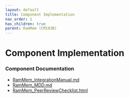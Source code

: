 ```yaml
---
layout: default
title: Component Implementation
nav_order: 1
has_children: true
parent: RamMem (CM103B)
---
```

# Component Implementation
### Component Documentation

- [RamMem_IntegrationManual.md](doc/RamMem_IntegrationManual.md)
- [RamMem_MDD.md](doc/RamMem_MDD.md)
- [RamMem_PeerReviewChecklist.html](doc/RamMem_PeerReviewChecklist.html)

